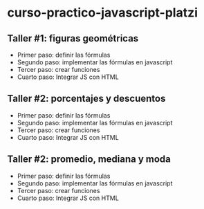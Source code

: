 # curso-practico-javascript-platzi

## Taller #1: figuras geométricas

- Primer paso: definir las fórmulas
- Segundo paso: implementar las fórmulas en javascript
- Tercer paso: crear funciones
- Cuarto paso: Integrar JS con HTML

## Taller #2: porcentajes y descuentos

- Primer paso: definir las fórmulas
- Segundo paso: implementar las fórmulas en javascript
- Tercer paso: crear funciones
- Cuarto paso: Integrar JS con HTML

## Taller #2: promedio, mediana y moda

- Primer paso: definir las fórmulas
- Segundo paso: implementar las fórmulas en javascript
- Tercer paso: crear funciones
- Cuarto paso: Integrar JS con HTML